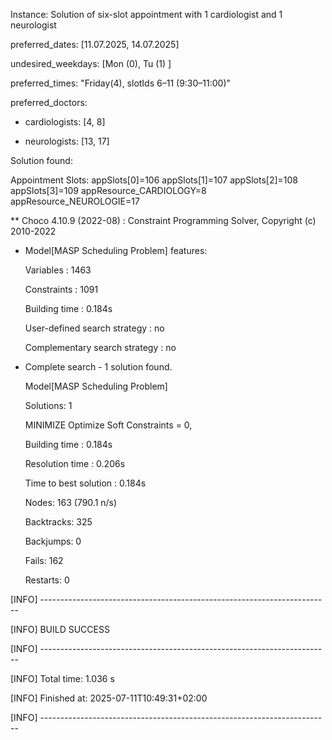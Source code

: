 ---
---

Instance: Solution of six-slot appointment with 1 cardiologist and 1 neurologist

preferred_dates: [11.07.2025, 14.07.2025]

undesired_weekdays: [Mon (0), Tu (1) ]

preferred_times: "Friday(4), slotIds 6–11 (9:30–11:00)"

preferred_doctors:

- cardiologists: [4, 8]

- neurologists: [13, 17]

Solution found:

Appointment Slots:
appSlots[0]=106 appSlots[1]=107 appSlots[2]=108 appSlots[3]=109 appResource_CARDIOLOGY=8 appResource_NEUROLOGIE=17 

** Choco 4.10.9 (2022-08) : Constraint Programming Solver, Copyright (c) 2010-2022

- Model[MASP Scheduling Problem] features:

	Variables : 1463

	Constraints : 1091

	Building time : 0.184s

	User-defined search strategy : no

	Complementary search strategy : no

- Complete search - 1 solution found.

	Model[MASP Scheduling Problem]

	Solutions: 1

	MINIMIZE Optimize Soft Constraints = 0,

	Building time : 0.184s

	Resolution time : 0.206s

	Time to best solution : 0.184s

	Nodes: 163 (790.1 n/s) 

	Backtracks: 325

	Backjumps: 0

	Fails: 162

	Restarts: 0

[INFO] ------------------------------------------------------------------------

[INFO] BUILD SUCCESS

[INFO] ------------------------------------------------------------------------

[INFO] Total time:  1.036 s

[INFO] Finished at: 2025-07-11T10:49:31+02:00

[INFO] ------------------------------------------------------------------------

